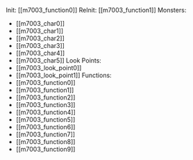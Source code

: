 Init: [[m7003_function0]]
ReInit: [[m7003_function1]]
Monsters:
- [[m7003_char0]]
- [[m7003_char1]]
- [[m7003_char2]]
- [[m7003_char3]]
- [[m7003_char4]]
- [[m7003_char5]]
Look Points:
- [[m7003_look_point0]]
- [[m7003_look_point1]]
Functions:
- [[m7003_function0]]
- [[m7003_function1]]
- [[m7003_function2]]
- [[m7003_function3]]
- [[m7003_function4]]
- [[m7003_function5]]
- [[m7003_function6]]
- [[m7003_function7]]
- [[m7003_function8]]
- [[m7003_function9]]
